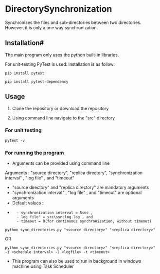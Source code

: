 # DirectorySynchronization
Synchronizes the files and sub-directories between two directories.
However, it is only a one way synchronization.

## Installation#

The main program only uses the python built-in libraries.

For unit-testing PyTest is used:
Installation is as follow:

```
pip install pytest
```

```
pip install pytest-dependency
```


## Usage
1. Clone the repository or download the repository

2. Using command line navigate to the "src" directory

### For unit testing

```
pytest -v
```

### For running the program

- Arguments can be provided using command line

Arguments : "source directory", "replica directory", "synchronization interval" , "log file" , and "timeout"

- "source directory" and "replica directory" are mandatory arguments
- "synchronization interval" , "log file" , and "timeout" are optional arguments
- Default values : 
-       - synchronization interval = 5sec , 
        - log file" = src\synclog.log , and 
        - timeout = 0(for continuous synchronization, without timeout)

```
python sync_directories.py "<source directory>" "<replica directory>"
```

OR

```
python sync_directories.py "<source directory>" "<replica directory>" -i <schedule interval> -l <logfile> -t <timeout>
```


- This program can also be used to run in background in windows machine using Task Scheduler


